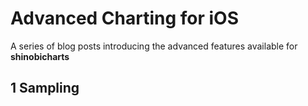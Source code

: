# Advanced Charting for iOS
A series of blog posts introducing the advanced features available for **shinobicharts**

## 1 Sampling 